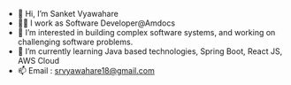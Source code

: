 - 👋 Hi, I’m Sanket Vyawahare
- 👨‍💼 I work as Software Developer@Amdocs
- 👀 I’m interested in building complex software systems, and working on challenging software problems.
- 🌱 I’m currently learning Java based technologies, Spring Boot, React JS, AWS Cloud
- 📫 Email : srvyawahare18@gmail.com

<!---
sanketvy/sanketvy is a ✨ special ✨ repository because its `README.md` (this file) appears on your GitHub profile.
You can click the Preview link to take a look at your changes.
--->
